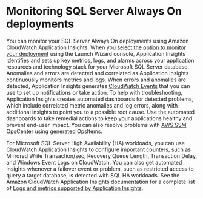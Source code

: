# Monitoring SQL Server Always On deployments<a name="launch-wizard-sql-monitoring"></a>

You can monitor your SQL Server Always On deployments using Amazon CloudWatch Application Insights\. When you [select the option to monitor your deployment](launch-wizard-deploying.md#deploy-console-launch-wizard) using the Launch Wizard console, Application Insights identifies and sets up key metrics, logs, and alarms across your application resources and technology stack for your Microsoft SQL Server database\. Anomalies and errors are detected and correlated as Application Insights continuously monitors metrics and logs\. When errors and anomalies are detected, Application Insights generates [CloudWatch Events](https://docs.aws.amazon.com/AmazonCloudWatch/latest/events/WhatIsCloudWatchEvents.html) that you can use to set up notifications or take action\. To help with troubleshooting, Application Insights creates automated dashboards for detected problems, which include correlated metric anomalies and log errors, along with additional insights to point you to a possible root cause\. Use the automated dashboards to take remedial actions to keep your applications healthy and prevent end\-user impact\. You can also resolve problems with [AWS SSM OpsCenter](https://docs.aws.amazon.com/systems-manager/latest/userguide/OpsCenter.html) using generated OpsItems\. 

For Microsoft SQL Server High Availability \(HA\) workloads, you can use CloudWatch Application Insights to configure important counters, such as Mirrored Write Transaction/sec, Recovery Queue Length, Transaction Delay, and Windows Event Logs on CloudWatch\. You can also get automated insights whenever a failover event or problem, such as restricted access to query a target database, is detected with SQL HA workloads\. See the Amazon CloudWatch Application Insights documentation for a complete list of [Logs and metrics supported by Application Insights](https://docs.aws.amazon.com/AmazonCloudWatch/latest/monitoring/appinsights-logs-and-metrics.html)\.